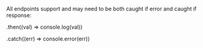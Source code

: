 All endpoints support and may need to be both caught if error and caught if response:

.then((val) => 
	console.log(val))
	
.catch((err) => 
	console.error(err))
